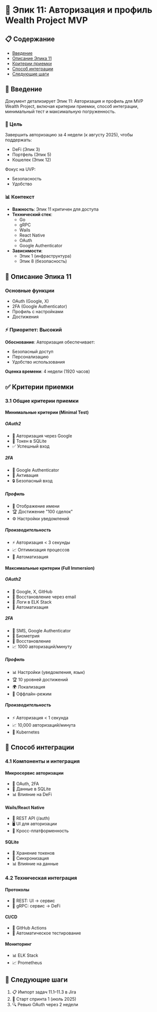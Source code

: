 # 🚀 Эпик 11: Авторизация и профиль Wealth Project MVP

## 📋 Содержание
- [Введение](#введение)
- [Описание Эпика 11](#описание-эпика-11)
- [Критерии приемки](#критерии-приемки)
- [Способ интеграции](#способ-интеграции)
- [Следующие шаги](#следующие-шаги)

## 📝 Введение

Документ детализирует Эпик 11: Авторизация и профиль для MVP Wealth Project, включая критерии приемки, способ интеграции, минимальный тест и максимальную погруженность.

### 🎯 Цель
Завершить авторизацию за 4 недели (к августу 2025), чтобы поддержать:
- DeFi (Эпик 3)
- Портфель (Эпик 5)
- Кошелек (Эпик 12)

Фокус на UVP:
- Безопасность
- Удобство

### 📊 Контекст

- **Важность**: Эпик 11 критичен для доступа
- **Технический стек**: 
  - Go
  - gRPC
  - Wails
  - React Native
  - OAuth
  - Google Authenticator
- **Зависимости**: 
  - Эпик 1 (инфраструктура)
  - Эпик 8 (безопасность)

## 🔄 Описание Эпика 11

### Основные функции
- OAuth (Google, X)
- 2FA (Google Authenticator)
- Профиль с настройками
- Достижения

### ⚡ Приоритет: Высокий

**Обоснование**: Авторизация обеспечивает:
- Безопасный доступ
- Персонализацию
- Удобство использования

**Оценка времени**: 4 недели (1920 часов)

## ✅ Критерии приемки

### 3.1 Общие критерии приемки

#### Минимальные критерии (Minimal Test)

##### OAuth2
- 🔐 Авторизация через Google
- 💾 Токен в SQLite
- ✅ Успешный вход

##### 2FA
- 🔐 Google Authenticator
- 📱 Активация
- 🔒 Безопасный вход

##### Профиль
- 👤 Отображение имени
- 🏆 Достижение "100 сделок"
- ⚙️ Настройки уведомлений

##### Производительность
- ⚡ Авторизация < 3 секунды
- 📈 Оптимизация процессов
- 🔄 Автоматизация

#### Максимальные критерии (Full Immersion)

##### OAuth2
- 🔐 Google, X, GitHub
- 📧 Восстановление через email
- 📝 Логи в ELK Stack
- 🔄 Автоматизация

##### 2FA
- 🔐 SMS, Google Authenticator
- 📱 Биометрия
- 📧 Восстановление
- 📈 1000 авторизаций/минуту

##### Профиль
- 📊 Настройки (уведомления, язык)
- 🏆 10 уровней достижений
- 🌍 Локализация
- 💾 Оффлайн-режим

##### Производительность
- ⚡ Авторизация < 1 секунда
- 📈 10,000 авторизаций/минута
- 🐳 Kubernetes

## 🔧 Способ интеграции

### 4.1 Компоненты и интеграция

#### Микросервис авторизации
- 🔄 OAuth, 2FA
- 💾 Данные в SQLite
- 📊 Влияние на DeFi

#### Wails/React Native
- 🔄 REST API (/auth)
- 🖥️ UI для авторизации
- 📱 Кросс-платформенность

#### SQLite
- 💾 Хранение токенов
- 🔄 Синхронизация
- 📊 Влияние на данные

### 4.2 Техническая интеграция

#### Протоколы
- 🔄 REST: UI → сервис
- 🔄 gRPC: сервис → DeFi

#### CI/CD
- 🔄 GitHub Actions
- 🧪 Автоматическое тестирование

#### Мониторинг
- 📊 ELK Stack
- 📈 Prometheus

## 📅 Следующие шаги

1. 📋 Импорт задач 11.1–11.3 в Jira
2. 🚀 Старт спринта 1 (июль 2025)
3. 🔍 Ревью OAuth через 2 недели

